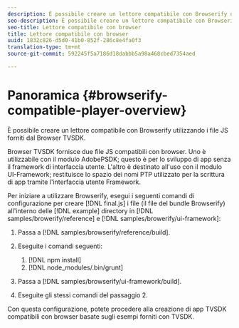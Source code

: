 ```yaml
---
description: È possibile creare un lettore compatibile con Browserify utilizzando i file JS forniti dal Browser TVSDK.
seo-description: È possibile creare un lettore compatibile con Browserify utilizzando i file JS forniti dal Browser TVSDK.
seo-title: Lettore compatibile con browser
title: Lettore compatibile con browser
uuid: 1832c826-d5d0-41b0-852f-286c8e4fa0f3
translation-type: tm+mt
source-git-commit: 592245f5a7186d18dabbb5a98a468cbed7354aed

---
```



# Panoramica {#browserify-compatible-player-overview}

È possibile creare un lettore compatibile con Browserify utilizzando i file JS forniti dal Browser TVSDK.

Browser TVSDK fornisce due file JS compatibili con browser. Uno è utilizzabile con il modulo AdobePSDK; questo è per lo sviluppo di app senza il framework di interfaccia utente. L&#39;altro è destinato all&#39;uso con il modulo UI-Framework; restituisce lo spazio dei nomi PTP utilizzato per la scrittura di app tramite l&#39;interfaccia utente Framework.

Per iniziare a utilizzare Browserify, esegui i seguenti comandi di configurazione per creare [!DNL final.js] i file (il file del bundle Browserify) all&#39;interno delle [!DNL example] directory in [!DNL samples/browerify/reference] e [!DNL samples/browerify/ui-framework]:

1. Passa a [!DNL samples/browserify/reference/build].
1. Eseguite i comandi seguenti:

   1. [!DNL npm install]
   1. [!DNL node_modules/.bin/grunt]

1. Passa a [!DNL samples/browserify/ui-framework/build].
1. Eseguite gli stessi comandi del passaggio 2.

Con questa configurazione, potete procedere alla creazione di app TVSDK compatibili con browser basate sugli esempi forniti con TVSDK.
